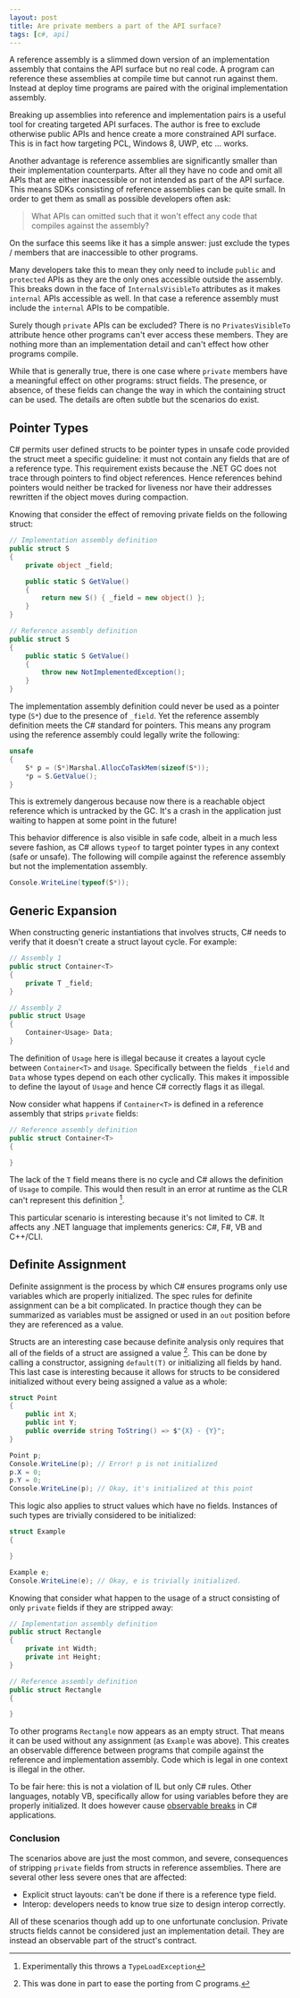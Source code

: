 ```yaml
---
layout: post
title: Are private members a part of the API surface?
tags: [c#, api]
---
```


A reference assembly is a slimmed down version of an implementation assembly that contains the API surface but no real code.  A program can reference these assemblies at compile time but cannot run against them.  Instead at deploy time programs are paired with the original implementation assembly.

Breaking up assemblies into reference and implementation pairs is a useful tool for creating targeted API surfaces.  The author is free to exclude otherwise public APIs and hence create a more constrained API surface. This is in fact how targeting PCL, Windows 8, UWP, etc ... works.  

Another advantage is reference assemblies are significantly smaller than their implementation counterparts.  After all they have no code and omit all APIs that are either inaccessible or not intended as part of the API surface.  This means SDKs consisting of reference assemblies can be quite small.  In order to get them as small as possible developers often ask:

> What APIs can omitted such that it won't effect any code that compiles against the assembly?  

On the surface this seems like it has a simple answer: just exclude the types / members that are inaccessible to other programs.

Many developers take this to mean they only need to include `public` and `protected` APIs as they are the only ones accessible outside the assembly.  This breaks down in the face of `InternalsVisibleTo` attributes as it makes `internal` APIs accessible as well.  In that case a reference assembly must include the `internal` APIs to be compatible.

Surely though `private` APIs can be excluded?  There is no `PrivatesVisibleTo` attribute hence other programs can't ever access these members. They are nothing more than an implementation detail and can't effect how other programs compile.

While that is generally true, there is one case where `private` members have a meaningful effect on other programs: struct fields.  The presence, or absence, of these fields can change the way in which the containing struct can be used.  The details are often subtle but the scenarios do exist.

## Pointer Types

C# permits user defined structs to be pointer types in unsafe code provided the struct meet a specific guideline: it must not contain any fields that are of a reference type.  This requirement exists because the .NET GC does not trace through pointers to find object references.  Hence references behind pointers would neither be tracked for liveness nor have their addresses rewritten if the object moves during compaction.

Knowing that consider the effect of removing private fields on the following struct:

``` csharp
// Implementation assembly definition
public struct S
{
    private object _field;

    public static S GetValue()
    {
        return new S() { _field = new object() };
    }
}

// Reference assembly definition
public struct S
{
    public static S GetValue()
    {
        throw new NotImplementedException();
    }
}
```

The implementation assembly definition could never be used as a pointer type (`S*`) due to the presence of `_field`.  Yet the reference assembly definition meets the C# standard for pointers.  This means any program using the reference assembly could legally write the following:

``` csharp
unsafe
{
    S* p = (S*)Marshal.AllocCoTaskMem(sizeof(S*));
    *p = S.GetValue();
}
```

This is extremely dangerous because now there is a reachable object reference which is untracked by the GC.  It's a crash in the application just waiting to happen at some point in the future!

This behavior difference is also visible in safe code, albeit in a much less severe fashion, as C# allows `typeof` to target pointer types in any context (safe or unsafe).  The following will compile against the reference assembly but not the implementation assembly.

``` csharp
Console.WriteLine(typeof(S*));
```

## Generic Expansion

When constructing generic instantiations that involves structs, C# needs to verify that it doesn't create a struct layout cycle.  For example:

``` csharp
// Assembly 1
public struct Container<T>
{
    private T _field;
}

// Assembly 2
public struct Usage
{
    Container<Usage> Data;
}
```

The definition of `Usage` here is illegal because it creates a layout cycle between `Container<T>` and `Usage`.  Specifically between the fields `_field` and `Data` whose types depend on each other cyclically.  This makes it impossible to define the layout of `Usage` and hence C# correctly flags it as illegal.

Now consider what happens if `Container<T>` is defined in a reference assembly that strips `private` fields:

``` csharp
// Reference assembly definition
public struct Container<T>
{

}
```

The lack of the `T` field means there is no cycle and C# allows the definition of `Usage` to compile.  This would then result in an error at runtime as the CLR can't represent this definition [^1].

This particular scenario is interesting because it's not limited to C#.  It affects any .NET language that implements generics: C#, F#, VB and C++/CLI.

## Definite Assignment

Definite assignment is the process by which C# ensures programs only use variables which are properly initialized.  The spec rules for definite assignment can be a bit complicated.  In practice though they can be summarized as variables must be assigned or used in an `out` position before they are referenced as a value.

Structs are an interesting case because definite analysis only requires that all of the fields of a struct are assigned a value [^2].  This can be done by calling a constructor, assigning `default(T)` or initializing all fields by hand. This last case is interesting because it allows for structs to be considered initialized without every being assigned a value as a whole:

``` csharp
struct Point
{
    public int X;
    public int Y;
    public override string ToString() => $"{X} - {Y}";
}

Point p;
Console.WriteLine(p); // Error! p is not initialized
p.X = 0;
p.Y = 0;
Console.WriteLine(p); // Okay, it's initialized at this point
```

This logic also applies to struct values which have no fields.  Instances of such types are trivially considered to be initialized:

``` csharp
struct Example
{

}

Example e;
Console.WriteLine(e); // Okay, e is trivially initialized.
```

Knowing that consider what happen to the usage of a struct consisting of only `private` fields if they are stripped away:

``` csharp
// Implementation assembly definition
public struct Rectangle
{
    private int Width;
    private int Height;
}

// Reference assembly definition
public struct Rectangle
{

}
```

To other programs `Rectangle` now appears as an empty struct.  That means it can be used without any assignment (as `Example` was above).  This creates an observable difference between programs that compile against the reference and implementation assembly.  Code which is legal in one context is illegal in the other.

To be fair here: this is not a violation of IL but only C# rules.  Other languages, notably VB, specifically allow for using variables before they are properly initialized.  It does however cause [observable breaks](https://github.com/dotnet/roslyn/issues/8410) in C# applications.

### Conclusion

The scenarios above are just the most common, and severe, consequences of stripping `private` fields from structs in reference assemblies.  There are several other less severe ones that are affected:

- Explicit struct layouts: can't be done if there is a reference type field.
- Interop: developers needs to know true size to design interop correctly.

All of these scenarios though add up to one unfortunate conclusion.  Private structs fields cannot be considered just an implementation detail.  They are instead an observable part of the struct's contract.  

[^1]: Experimentally this throws a `TypeLoadException`
[^2]: This was done in part to ease the porting from C programs.
